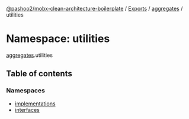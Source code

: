 [@pashoo2/mobx-clean-architecture-boilerplate](../README.md) / [Exports](../modules.md) / [aggregates](aggregates.md) / utilities

# Namespace: utilities

[aggregates](aggregates.md).utilities

## Table of contents

### Namespaces

- [implementations](aggregates.utilities.implementations.md)
- [interfaces](aggregates.utilities.interfaces.md)
